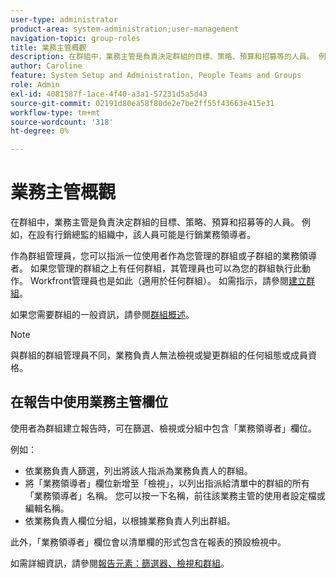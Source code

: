 ```yaml
---
user-type: administrator
product-area: system-administration;user-management
navigation-topic: group-roles
title: 業務主管概觀
description: 在群組中，業務主管是負責決定群組的目標、策略、預算和招募等的人員。 例如，在設有行銷總監的組織中，該人員可能是行銷業務領導者。
author: Caroline
feature: System Setup and Administration, People Teams and Groups
role: Admin
exl-id: 4081587f-1ace-4f40-a3a1-57231d5a5d43
source-git-commit: 02191d80ea58f80de2e7be2ff55f43663e415e31
workflow-type: tm+mt
source-wordcount: '318'
ht-degree: 0%

---
```


# 業務主管概觀

在群組中，業務主管是負責決定群組的目標、策略、預算和招募等的人員。 例如，在設有行銷總監的組織中，該人員可能是行銷業務領導者。

作為群組管理員，您可以指派一位使用者作為您管理的群組或子群組的業務領導者。 如果您管理的群組之上有任何群組，其管理員也可以為您的群組執行此動作。 Workfront管理員也是如此（適用於任何群組）。 如需指示，請參閱[建立群組](../../../administration-and-setup/manage-groups/create-and-manage-groups/create-a-group.md)。

如果您需要群組的一般資訊，請參閱[群組概述](../../../administration-and-setup/manage-groups/groups-overview/groups.md)。

>[!NOTE]
>
>與群組的群組管理員不同，業務負責人無法檢視或變更群組的任何組態或成員資格。

<!--
>DRAFTED IN FLARE:
>At this point the field is added for mainly reporting purposes.>
>
-->

## 在報告中使用業務主管欄位

使用者為群組建立報告時，可在篩選、檢視或分組中包含「業務領導者」欄位。

例如：

* 依業務負責人篩選，列出將該人指派為業務負責人的群組。
* 將「業務領導者」欄位新增至「檢視」，以列出指派給清單中的群組的所有「業務領導者」名稱。 您可以按一下名稱，前往該業務主管的使用者設定檔或編輯名稱。
* 依業務負責人欄位分組，以根據業務負責人列出群組。

此外，「業務領導者」欄位會以清單欄的形式包含在報表的預設檢視中。

如需詳細資訊，請參閱[報告元素：篩選器、檢視和群組](../../../reports-and-dashboards/reports/reporting-elements/reporting-elements-filters-views-groupings.md)。
